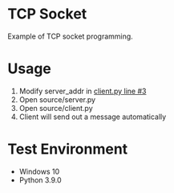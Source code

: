 # TCP Socket
Example of TCP socket programming.

# Usage
1. Modify server_addr in [client.py line #3](https://github.com/Andre3000TW/code-vault/blob/6592bf8d69b6f9a6a13655a41adcfe93b59d823c/TCP-socket/source/client.py#L3)
2. Open source/server.py
3. Open source/client.py
4. Client will send out a message automatically

# Test Environment
+ Windows 10
+ Python 3.9.0
